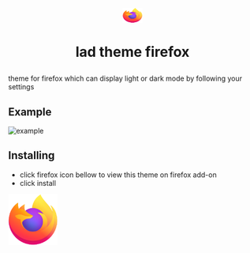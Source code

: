 <p align="center">
   <img width="40" height="30" src="https://github.com/Arikato111/Arikato111/raw/main/icons/firefox.svg" alt="firefox">
</p>

# <p align="center">lad theme firefox</p>

theme for firefox which can display light or dark mode by following your settings

## Example

![example](https://addons.mozilla.org/user-media/version-previews/full/3958/3958135.svg?modified=1692720320)

## Installing 

- click firefox icon bellow to view this theme on firefox add-on
- click install

<a href="https://addons.mozilla.org/en-US/firefox/addon/lad-light-and-dark-theme/">
   <img width="100" src="https://github.com/Arikato111/Arikato111/raw/main/icons/firefox.svg" alt="firefox">
</a>
